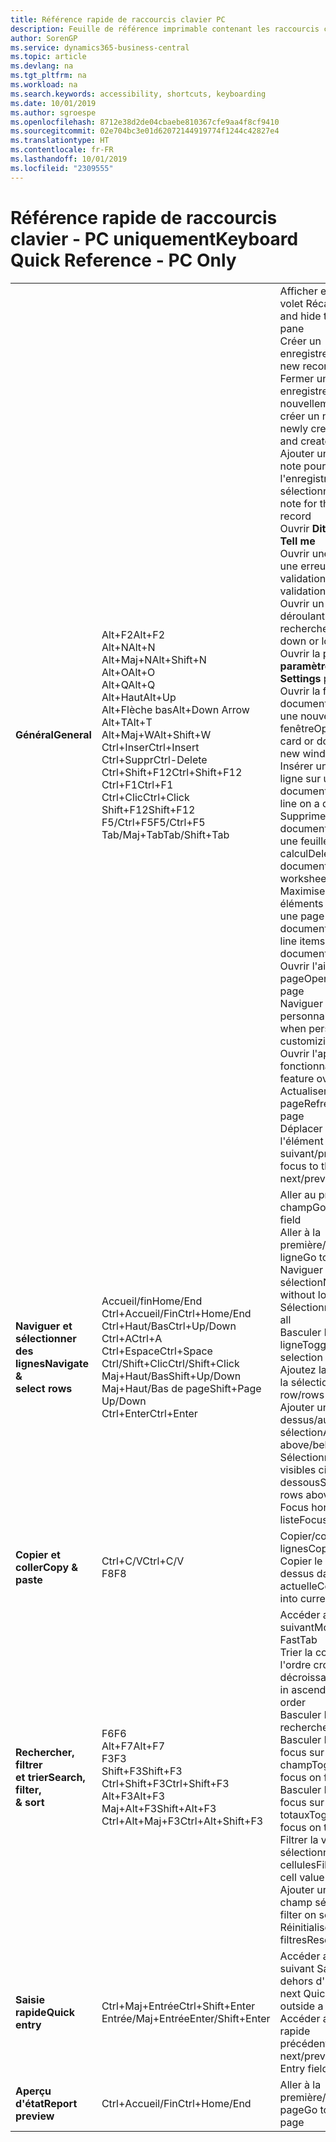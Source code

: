 ```yaml
---
title: Référence rapide de raccourcis clavier PC
description: Feuille de référence imprimable contenant les raccourcis clavier les plus populaires pour les utilisateurs de PC.
author: SorenGP
ms.service: dynamics365-business-central
ms.topic: article
ms.devlang: na
ms.tgt_pltfrm: na
ms.workload: na
ms.search.keywords: accessibility, shortcuts, keyboarding
ms.date: 10/01/2019
ms.author: sgroespe
ms.openlocfilehash: 8712e38d2de04cbaebe810367cfe9aa4f8cf9410
ms.sourcegitcommit: 02e704bc3e01d62072144919774f1244c42827e4
ms.translationtype: HT
ms.contentlocale: fr-FR
ms.lasthandoff: 10/01/2019
ms.locfileid: "2309555"
---
```

# <a name="keyboard-quick-reference---pc-only"></a><span data-ttu-id="f65bd-103">Référence rapide de raccourcis clavier - PC uniquement</span><span class="sxs-lookup"><span data-stu-id="f65bd-103">Keyboard Quick Reference - PC Only</span></span>

||||  
|----------------|-----------|----------------|
|<span data-ttu-id="f65bd-104">**Général**</span><span class="sxs-lookup"><span data-stu-id="f65bd-104">**General**</span></span>|<span data-ttu-id="f65bd-105">Alt+F2</span><span class="sxs-lookup"><span data-stu-id="f65bd-105">Alt+F2</span></span><br /><span data-ttu-id="f65bd-106">Alt+N</span><span class="sxs-lookup"><span data-stu-id="f65bd-106">Alt+N</span></span><br /><span data-ttu-id="f65bd-107">Alt+Maj+N</span><span class="sxs-lookup"><span data-stu-id="f65bd-107">Alt+Shift+N</span></span><br /><span data-ttu-id="f65bd-108">Alt+O</span><span class="sxs-lookup"><span data-stu-id="f65bd-108">Alt+O</span></span><br /><span data-ttu-id="f65bd-109">Alt+Q</span><span class="sxs-lookup"><span data-stu-id="f65bd-109">Alt+Q</span></span><br /><span data-ttu-id="f65bd-110">Alt+Haut</span><span class="sxs-lookup"><span data-stu-id="f65bd-110">Alt+Up</span></span><br /><span data-ttu-id="f65bd-111">Alt+Flèche bas</span><span class="sxs-lookup"><span data-stu-id="f65bd-111">Alt+Down Arrow</span></span><br /><span data-ttu-id="f65bd-112">Alt+T</span><span class="sxs-lookup"><span data-stu-id="f65bd-112">Alt+T</span></span><br /><span data-ttu-id="f65bd-113">Alt+Maj+W</span><span class="sxs-lookup"><span data-stu-id="f65bd-113">Alt+Shift+W</span></span><br /><span data-ttu-id="f65bd-114">Ctrl+Inser</span><span class="sxs-lookup"><span data-stu-id="f65bd-114">Ctrl+Insert</span></span><br /><span data-ttu-id="f65bd-115">Ctrl+Suppr</span><span class="sxs-lookup"><span data-stu-id="f65bd-115">Ctrl-Delete</span></span><br /><span data-ttu-id="f65bd-116">Ctrl+Shift+F12</span><span class="sxs-lookup"><span data-stu-id="f65bd-116">Ctrl+Shift+F12</span></span><br /><span data-ttu-id="f65bd-117">Ctrl+F1</span><span class="sxs-lookup"><span data-stu-id="f65bd-117">Ctrl+F1</span></span><br /><span data-ttu-id="f65bd-118">Ctrl+Clic</span><span class="sxs-lookup"><span data-stu-id="f65bd-118">Ctrl+Click</span></span><br /><span data-ttu-id="f65bd-119">Shift+F12</span><span class="sxs-lookup"><span data-stu-id="f65bd-119">Shift+F12</span></span><br /><span data-ttu-id="f65bd-120">F5/Ctrl+F5</span><span class="sxs-lookup"><span data-stu-id="f65bd-120">F5/Ctrl+F5</span></span><br /><span data-ttu-id="f65bd-121">Tab/Maj+Tab</span><span class="sxs-lookup"><span data-stu-id="f65bd-121">Tab/Shift+Tab</span></span><br />|<span data-ttu-id="f65bd-122">Afficher et masquer le volet Récapitulatif</span><span class="sxs-lookup"><span data-stu-id="f65bd-122">Show and hide the FactBox pane</span></span><br /><span data-ttu-id="f65bd-123">Créer un enregistrement</span><span class="sxs-lookup"><span data-stu-id="f65bd-123">Create a new record</span></span><br /><span data-ttu-id="f65bd-124">Fermer un enregistrement nouvellement créé et en créer un nouveau</span><span class="sxs-lookup"><span data-stu-id="f65bd-124">Close a newly created record and create a new one</span></span><br /><span data-ttu-id="f65bd-125">Ajouter une nouvelle note pour l'enregistrement sélectionné</span><span class="sxs-lookup"><span data-stu-id="f65bd-125">Add a new note for the selected record</span></span><br /><span data-ttu-id="f65bd-126">Ouvrir **Dites-moi**</span><span class="sxs-lookup"><span data-stu-id="f65bd-126">Open **Tell me**</span></span><br /><span data-ttu-id="f65bd-127">Ouvrir une info-bulle ou une erreur de validation</span><span class="sxs-lookup"><span data-stu-id="f65bd-127">Open tooltip or validation error</span></span><br /><span data-ttu-id="f65bd-128">Ouvrir un menu déroulant ou une recherche</span><span class="sxs-lookup"><span data-stu-id="f65bd-128">Open a drop-down or look up</span></span><br /><span data-ttu-id="f65bd-129">Ouvrir la page **Mes paramètres**</span><span class="sxs-lookup"><span data-stu-id="f65bd-129">Open the **My Settings** page</span></span><br /><span data-ttu-id="f65bd-130">Ouvrir la fiche ou le document en cours dans une nouvelle fenêtre</span><span class="sxs-lookup"><span data-stu-id="f65bd-130">Open the current card or document in a new window</span></span><br /><span data-ttu-id="f65bd-131">Insérer une nouvelle ligne sur un document</span><span class="sxs-lookup"><span data-stu-id="f65bd-131">Insert a new line on a document</span></span><br /><span data-ttu-id="f65bd-132">Supprimer la ligne sur un document, un journal ou une feuille de calcul</span><span class="sxs-lookup"><span data-stu-id="f65bd-132">Delete the line on a document, journal, or worksheet</span></span><br /><span data-ttu-id="f65bd-133">Maximiser la partie des éléments de ligne sur une page de document</span><span class="sxs-lookup"><span data-stu-id="f65bd-133">Maximize the line items part on a document page</span></span><br /><span data-ttu-id="f65bd-134">Ouvrir l'aide de la page</span><span class="sxs-lookup"><span data-stu-id="f65bd-134">Open help for the page</span></span><br /><span data-ttu-id="f65bd-135">Naviguer lors de la personnalisation</span><span class="sxs-lookup"><span data-stu-id="f65bd-135">Navigate when personalizing and customizing</span></span><br /><span data-ttu-id="f65bd-136">Ouvrir l'aperçu des fonctionnalités</span><span class="sxs-lookup"><span data-stu-id="f65bd-136">Open the feature overview</span></span><br /><span data-ttu-id="f65bd-137">Actualiser/recharger la page</span><span class="sxs-lookup"><span data-stu-id="f65bd-137">Refresh/reload page</span></span><br /><span data-ttu-id="f65bd-138">Déplacer le focus sur l'élément suivant/précédent</span><span class="sxs-lookup"><span data-stu-id="f65bd-138">Move focus to the next/previous element</span></span>|
|<span data-ttu-id="f65bd-139">**Naviguer et <br />sélectionner des lignes**</span><span class="sxs-lookup"><span data-stu-id="f65bd-139">**Navigate &<br />select rows**</span></span>| <span data-ttu-id="f65bd-140">Accueil/fin</span><span class="sxs-lookup"><span data-stu-id="f65bd-140">Home/End</span></span><br /><span data-ttu-id="f65bd-141">Ctrl+Accueil/Fin</span><span class="sxs-lookup"><span data-stu-id="f65bd-141">Ctrl+Home/End</span></span> <br /><span data-ttu-id="f65bd-142">Ctrl+Haut/Bas</span><span class="sxs-lookup"><span data-stu-id="f65bd-142">Ctrl+Up/Down</span></span><br /><span data-ttu-id="f65bd-143">Ctrl+A</span><span class="sxs-lookup"><span data-stu-id="f65bd-143">Ctrl+A</span></span> <br /><span data-ttu-id="f65bd-144">Ctrl+Espace</span><span class="sxs-lookup"><span data-stu-id="f65bd-144">Ctrl+Space</span></span><br /><span data-ttu-id="f65bd-145">Ctrl/Shift+Clic</span><span class="sxs-lookup"><span data-stu-id="f65bd-145">Ctrl/Shift+Click</span></span><br /><span data-ttu-id="f65bd-146">Maj+Haut/Bas</span><span class="sxs-lookup"><span data-stu-id="f65bd-146">Shift+Up/Down</span></span><br /><span data-ttu-id="f65bd-147">Maj+Haut/Bas de page</span><span class="sxs-lookup"><span data-stu-id="f65bd-147">Shift+Page Up/Down</span></span><br /><span data-ttu-id="f65bd-148">Ctrl+Enter</span><span class="sxs-lookup"><span data-stu-id="f65bd-148">Ctrl+Enter</span></span>| <span data-ttu-id="f65bd-149">Aller au premier/dernier champ</span><span class="sxs-lookup"><span data-stu-id="f65bd-149">Go to first/last field</span></span><br /><span data-ttu-id="f65bd-150">Aller à la première/dernière ligne</span><span class="sxs-lookup"><span data-stu-id="f65bd-150">Go to first/last row</span></span><br /><span data-ttu-id="f65bd-151">Naviguer sans perdre la sélection</span><span class="sxs-lookup"><span data-stu-id="f65bd-151">Navigate without losing selection</span></span><br /><span data-ttu-id="f65bd-152">Sélectionner tout</span><span class="sxs-lookup"><span data-stu-id="f65bd-152">Select all</span></span><br /><span data-ttu-id="f65bd-153">Basculer la sélection de ligne</span><span class="sxs-lookup"><span data-stu-id="f65bd-153">Toggle row selection</span></span><br /> <span data-ttu-id="f65bd-154">Ajoutez la ou les lignes à la sélection</span><span class="sxs-lookup"><span data-stu-id="f65bd-154">Add the row/rows to the selection</span></span><br /><span data-ttu-id="f65bd-155">Ajouter une ligne au-dessus/au dessous de la sélection</span><span class="sxs-lookup"><span data-stu-id="f65bd-155">Add row above/below to selection</span></span><br /><span data-ttu-id="f65bd-156">Sélectionner les lignes visibles ci-dessus/ci-dessous</span><span class="sxs-lookup"><span data-stu-id="f65bd-156">Select visible rows above/below</span></span> <br /><span data-ttu-id="f65bd-157">Focus hors de la liste</span><span class="sxs-lookup"><span data-stu-id="f65bd-157">Focus out of the list</span></span>|
|<span data-ttu-id="f65bd-158">**Copier et coller**</span><span class="sxs-lookup"><span data-stu-id="f65bd-158">**Copy & paste**</span></span>|<span data-ttu-id="f65bd-159">Ctrl+C/V</span><span class="sxs-lookup"><span data-stu-id="f65bd-159">Ctrl+C/V</span></span><br /><span data-ttu-id="f65bd-160">F8</span><span class="sxs-lookup"><span data-stu-id="f65bd-160">F8</span></span>|<span data-ttu-id="f65bd-161">Copier/coller des lignes</span><span class="sxs-lookup"><span data-stu-id="f65bd-161">Copy/paste rows</span></span><br /><span data-ttu-id="f65bd-162">Copier le champ au-dessus dans la ligne actuelle</span><span class="sxs-lookup"><span data-stu-id="f65bd-162">Copy field above into current row</span></span>|
|<span data-ttu-id="f65bd-163">**Rechercher, filtrer <br />et trier**</span><span class="sxs-lookup"><span data-stu-id="f65bd-163">**Search, filter, <br />& sort**</span></span>|<span data-ttu-id="f65bd-164">F6</span><span class="sxs-lookup"><span data-stu-id="f65bd-164">F6</span></span><br /><span data-ttu-id="f65bd-165">Alt+F7</span><span class="sxs-lookup"><span data-stu-id="f65bd-165">Alt+F7</span></span><br /><span data-ttu-id="f65bd-166">F3</span><span class="sxs-lookup"><span data-stu-id="f65bd-166">F3</span></span><br /><span data-ttu-id="f65bd-167">Shift+F3</span><span class="sxs-lookup"><span data-stu-id="f65bd-167">Shift+F3</span></span><br /><span data-ttu-id="f65bd-168">Ctrl+Shift+F3</span><span class="sxs-lookup"><span data-stu-id="f65bd-168">Ctrl+Shift+F3</span></span><br /><span data-ttu-id="f65bd-169">Alt+F3</span><span class="sxs-lookup"><span data-stu-id="f65bd-169">Alt+F3</span></span><br /><span data-ttu-id="f65bd-170">Maj+Alt+F3</span><span class="sxs-lookup"><span data-stu-id="f65bd-170">Shift+Alt+F3</span></span><br /><span data-ttu-id="f65bd-171">Ctrl+Alt+Maj+F3</span><span class="sxs-lookup"><span data-stu-id="f65bd-171">Ctrl+Alt+Shift+F3</span></span>|<span data-ttu-id="f65bd-172">Accéder au raccourci suivant</span><span class="sxs-lookup"><span data-stu-id="f65bd-172">Move to next FastTab</span></span><br /><span data-ttu-id="f65bd-173">Trier la colonne dans l'ordre croissant ou décroissant</span><span class="sxs-lookup"><span data-stu-id="f65bd-173">Sort column in ascending/descending order</span></span><br /><span data-ttu-id="f65bd-174">Basculer la recherche</span><span class="sxs-lookup"><span data-stu-id="f65bd-174">Toggle search</span></span><br /><span data-ttu-id="f65bd-175">Basculer le volet Filtre ; focus sur les filtres de champ</span><span class="sxs-lookup"><span data-stu-id="f65bd-175">Toggle filter pane; focus on field filters</span></span><br /><span data-ttu-id="f65bd-176">Basculer le volet Filtre ; focus sur les filtres de totaux</span><span class="sxs-lookup"><span data-stu-id="f65bd-176">Toggle filter pane; focus on totals filters</span></span><br /><span data-ttu-id="f65bd-177">Filtrer la valeur sélectionnée de cellules</span><span class="sxs-lookup"><span data-stu-id="f65bd-177">Filter on selected cell value</span></span><br /><span data-ttu-id="f65bd-178">Ajouter un filtre au champ sélectionnée</span><span class="sxs-lookup"><span data-stu-id="f65bd-178">Add filter on selected field</span></span><br /><span data-ttu-id="f65bd-179">Réinitialiser les filtres</span><span class="sxs-lookup"><span data-stu-id="f65bd-179">Reset filters</span></span>|
|<span data-ttu-id="f65bd-180">**Saisie rapide**</span><span class="sxs-lookup"><span data-stu-id="f65bd-180">**Quick entry**</span></span>|<span data-ttu-id="f65bd-181">Ctrl+Maj+Entrée</span><span class="sxs-lookup"><span data-stu-id="f65bd-181">Ctrl+Shift+Enter</span></span><br /><span data-ttu-id="f65bd-182">Entrée/Maj+Entrée</span><span class="sxs-lookup"><span data-stu-id="f65bd-182">Enter/Shift+Enter</span></span>|<span data-ttu-id="f65bd-183">Accéder au champ suivant Saisie rapide en dehors d'une liste</span><span class="sxs-lookup"><span data-stu-id="f65bd-183">Go to next Quick Entry field outside a list</span></span><br /><span data-ttu-id="f65bd-184">Accéder au champ Saisie rapide précédent/suivant</span><span class="sxs-lookup"><span data-stu-id="f65bd-184">Go to next/previous Quick Entry field</span></span>|
|<span data-ttu-id="f65bd-185">**Aperçu d'état**</span><span class="sxs-lookup"><span data-stu-id="f65bd-185">**Report preview**</span></span>|<span data-ttu-id="f65bd-186">Ctrl+Accueil/Fin</span><span class="sxs-lookup"><span data-stu-id="f65bd-186">Ctrl+Home/End</span></span>|<span data-ttu-id="f65bd-187">Aller à la première/dernière page</span><span class="sxs-lookup"><span data-stu-id="f65bd-187">Go to the first/last page</span></span>|

<!-- old
||||  
|----------------|-----------|----------------|
|**General**|Alt+F2<br />Alt+N<br />Alt+Q<br />Alt+Up<br />Alt+Down Arrow<br />Alt+Right Arrow<br />Alt+T<br />Ctrl+Alt+F1<br />Ctrl+F1<br />F5/Ctrl+F5<br />Tab/Shift+Tab<br />|Show and hide the FactBox pane.<br />Create a new record.<br />Open **Tell me**<br />Open tooltip or validation error<br />Open a drop-down or look up<br />See the transactions for calculated value<br />Open the **My Settings** page.<br />Inspect the page<br />Open help for the page<br />Close the current page or drop-down<br />Refresh/reload page<br />Move focus to the next/previous element|
|**Navigate &<br />select rows**| Home/End<br />Ctrl+Home/End <br />Ctrl+Up/Down<br />Ctrl+A <br />Ctrl+Space<br />Ctrl/Shift+Click<br />Shift+Up/Down<br />Shift+Page Up/Down<br />Ctrl+Enter| Go to first/last field<br />Go to first/last row<br />Navigate without losing selection<br />Select all<br />Toggle row selection<br /> Add the row/rows to the selection<br />Add row above/below to selection<br />Select visible rows above/below <br />Focus out of the list|
|**Copy & paste**|Ctrl+C<br />Ctrl+V<br />F8|Copy rows<br />Paste rows<br />Copy field above into current row|
|**Search, filter, <br />& sort**|Alt+F7<br />F3<br />Shift+F3<br />Ctrl+Shift+F3<br />Alt+F3<br />Shift+Alt+F3<br />Ctrl+Alt+Shift+F3|Move to next FastTab.<br />Sort column in ascending/descending order<br />Toggle search<br />Toggle filter pane; focus on field filters<br />Toggle filter pane; focus on totals filters<br />Filter on selected cell value<br />Add filter on selected field<br />Reset filters|
|**Quick entry**|Ctrl+Shift+Enter<br />Enter/Shift+Enter|Go to next Quick Entry field outside a list<br />Go to next/previous Quick Entry field|
|**Report preview**|Up/Down<br />Right/Left<br />Ctrl+Home/End<br />Page Up/Down|Scroll up and down the page<br />Scroll to the right/left <br />Go to the first/last page<br />Go to the previous/next page|
-->
